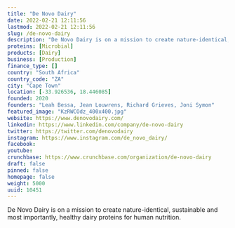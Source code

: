 ```yaml
---
title: "De Novo Dairy"
date: 2022-02-21 12:11:56
lastmod: 2022-02-21 12:11:56
slug: /de-novo-dairy
description: "De Novo Dairy is on a mission to create nature-identical, sustainable and most importantly, healthy dairy proteins for human nutrition."
proteins: [Microbial]
products: [Dairy]
business: [Production]
finance_type: []
country: "South Africa"
country_code: "ZA"
city: "Cape Town"
location: [-33.926536, 18.446085]
founded: 2020
founders: "Leah Bessa, Jean Louwrens, Richard Grieves, Joni Symon"
featured_image: "KzRWCOdz_400x400.jpg"
website: https://www.denovodairy.com/
linkedin: https://www.linkedin.com/company/de-novo-dairy
twitter: https://twitter.com/denovodairy
instagram: https://www.instagram.com/de_novo_dairy/
facebook: 
youtube: 
crunchbase: https://www.crunchbase.com/organization/de-novo-dairy
draft: false
pinned: false
homepage: false
weight: 5000
uuid: 10451
---
```

De Novo Dairy is on a mission to create nature-identical, sustainable and most importantly, healthy dairy proteins for human nutrition.
